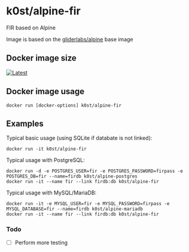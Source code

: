 # k0st/alpine-fir

FIR based on Alpine

Image is based on the [gliderlabs/alpine](https://registry.hub.docker.com/u/gliderlabs/alpine/) base image

## Docker image size

[![Latest](https://badge.imagelayers.io/k0st/alpine-fir.svg)](https://imagelayers.io/?images=k0st/alpine-fir:latest 'latest')

## Docker image usage

```
docker run [docker-options] k0st/alpine-fir
```

## Examples

Typical basic usage (using SQLite if databate is not linked): 

```
docker run -it k0st/alpine-fir
```

Typical usage with PostgreSQL:

```
docker run -d -e POSTGRES_USER=fir -e POSTGRES_PASSWORD=firpass -e POSTGRES_DB=fir --name=firdb k0st/alpine-postgres
docker run -it --name fir --link firdb:db k0st/alpine-fir

```

Typical usage with MySQL/MariaDB:

```
docker run -it -e MYSQL_USER=fir -e MYSQL_PASSWORD=firpass -e MYSQL_DATABASE=fir --name=firdb k0st/alpine-mariadb
docker run -it --name fir --link firdb:db k0st/alpine-fir
```

### Todo
- [ ] Perform more testing

